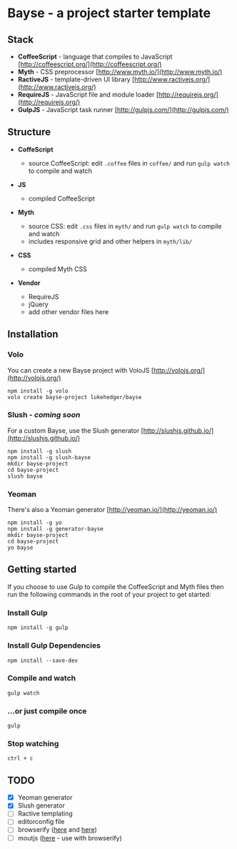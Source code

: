 # Bayse - a project starter template

## Stack

- **CoffeeScript** - language that compiles to JavaScript [http://coffeescript.org/](http://coffeescript.org/)
- **Myth** - CSS preprocessor [http://www.myth.io/](http://www.myth.io/)
- **RactiveJS** - template-driven UI library [http://www.ractivejs.org/](http://www.ractivejs.org/)
- **RequireJS** - JavaScript file and module loader [http://requirejs.org/](http://requirejs.org/)
- **GulpJS** - JavaScript task runner [http://gulpjs.com/](http://gulpjs.com/)

## Structure

- **CoffeScript**
    - source CoffeeScript: edit `.coffee` files in `coffee/` and run `gulp watch` to compile and watch

- **JS**
    - compiled CoffeeScript

- **Myth**
    - source CSS: edit `.css` files in `myth/` and run `gulp watch` to compile and watch
    - includes responsive grid and other helpers in `myth/lib/`

- **CSS**
	- compiled Myth CSS

- **Vendor**
    - RequireJS
    - jQuery
    - add other vendor files here

## Installation

### Volo

You can create a new Bayse project with VoloJS [http://volojs.org/](http://volojs.org/)

```
npm install -g volo
volo create bayse-project lukehedger/bayse
```

### Slush - *coming soon*

For a custom Bayse, use the Slush generator [http://slushjs.github.io/](http://slushjs.github.io/)

```
npm install -g slush
npm install -g slush-bayse
mkdir bayse-project
cd bayse-project
slush bayse
```

### Yeoman

There's also a Yeoman generator [http://yeoman.io/](http://yeoman.io/)

```
npm install -g yo
npm install -g generator-bayse
mkdir bayse-project
cd bayse-project
yo bayse
```

## Getting started

If you choose to use Gulp to compile the CoffeeScript and Myth files then run the following commands in the root of your project to get started:

### Install Gulp

`npm install -g gulp`

### Install Gulp Dependencies

`npm install --save-dev`

### Compile and watch

`gulp watch`

### ...or just compile once

`gulp`

### Stop watching

`ctrl + c`

## TODO

- [x] Yeoman generator
- [x] Slush generator
- [ ] Ractive templating
- [ ] editorconfig file
- [ ] browserify ([here](http://viget.com/extend/gulp-browserify-starter-faq) and [here](http://browserify.org/))
- [ ] moutjs ([here](http://moutjs.com/) - use with browserify)